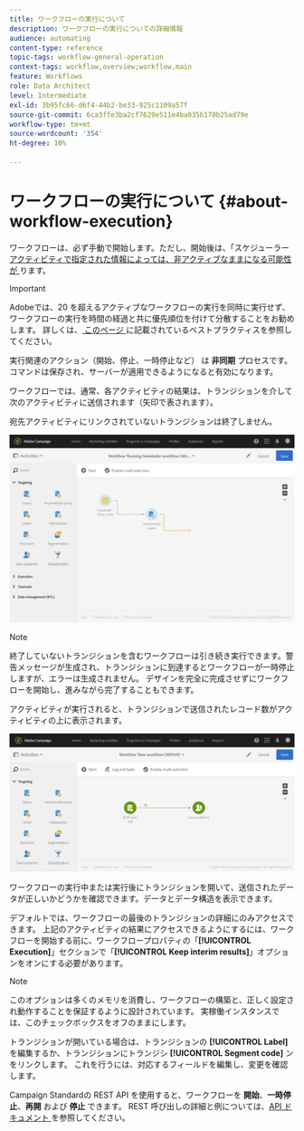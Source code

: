 ```yaml
---
title: ワークフローの実行について
description: ワークフローの実行についての詳細情報
audience: automating
content-type: reference
topic-tags: workflow-general-operation
context-tags: workflow,overview;workflow,main
feature: Workflows
role: Data Architect
level: Intermediate
exl-id: 3b95fc66-d6f4-44b2-be33-925c1109a57f
source-git-commit: 6ca3ffe3ba2cf7629e511e4ba035b170b25ad79e
workflow-type: tm+mt
source-wordcount: '354'
ht-degree: 10%

---
```


# ワークフローの実行について {#about-workflow-execution}

ワークフローは、必ず手動で開始します。ただし、開始後は、「スケジューラー [ アクティビティで指定された情報によっては、非アクティブなままになる可能性が ](../../automating/using/scheduler.md) ります。

>[!IMPORTANT]
>
> Adobeでは、20 を超えるアクティブなワークフローの実行を同時に実行せず、ワークフローの実行を時間の経過と共に優先順位を付けて分散することをお勧めします。 詳しくは、[ このページ ](../../automating/using/best-practices-workflows.md) に記載されているベストプラクティスを参照してください。

実行関連のアクション（開始、停止、一時停止など） は **非同期** プロセスです。コマンドは保存され、サーバーが適用できるようになると有効になります。

ワークフローでは、通常、各アクティビティの結果は、トランジションを介して次のアクティビティに送信されます（矢印で表されます）。

宛先アクティビティにリンクされていないトランジションは終了しません。

![](assets/wkf_execution_1.png)

>[!NOTE]
>
>終了していないトランジションを含むワークフローは引き続き実行できます。警告メッセージが生成され、トランジションに到達するとワークフローが一時停止しますが、エラーは生成されません。 デザインを完全に完成させずにワークフローを開始し、進みながら完了することもできます。

アクティビティが実行されると、トランジションで送信されたレコード数がアクティビティの上に表示されます。

![](assets/wkf_transition_count.png)

ワークフローの実行中または実行後にトランジションを開いて、送信されたデータが正しいかどうかを確認できます。データとデータ構造を表示できます。

デフォルトでは、ワークフローの最後のトランジションの詳細にのみアクセスできます。 上記のアクティビティの結果にアクセスできるようにするには、ワークフローを開始する前に、ワークフロープロパティの「**[!UICONTROL Execution]**」セクションで「**[!UICONTROL Keep interim results]**」オプションをオンにする必要があります。

>[!NOTE]
>
>このオプションは多くのメモリを消費し、ワークフローの構築と、正しく設定され動作することを保証するように設計されています。 実稼働インスタンスでは、このチェックボックスをオフのままにします。

トランジションが開いている場合は、トランジションの **[!UICONTROL Label]** を編集するか、トランジションにトランジシ **[!UICONTROL Segment code]** ンをリンクします。 これを行うには、対応するフィールドを編集し、変更を確認します。

Campaign Standardの REST API を使用すると、ワークフローを **開始**、**一時停止**、**再開** および **停止** できます。 REST 呼び出しの詳細と例については、[API ドキュメント ](../../api/using/controlling-a-workflow.md) を参照してください。
